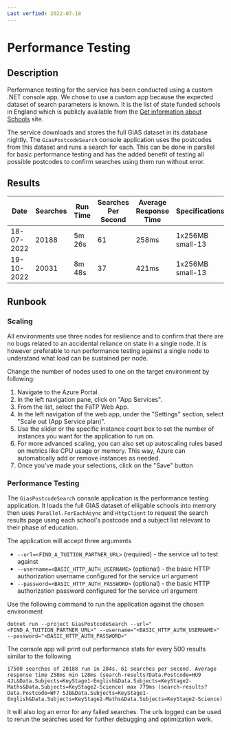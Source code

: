 ```yaml
---
Last verfied: 2022-07-18
---
```


# Performance Testing

## Description

Performance testing for the service has been conducted using a custom .NET console app. We chose to use a custom app because the expected dataset of search parameters is known. It is the list of state funded schools in England which is publicly available from the [Get information about Schools](https://get-information-schools.service.gov.uk/) site.

The service downloads and stores the full GIAS dataset in its database nightly. The `GiasPostcodeSearch` console application uses the postcodes from this dataset and runs a search for each. This can be done in parallel for basic performance testing and has the added benefit of testing all possible postcodes to confirm searches using them run without error.

## Results

Date       | Searches | Run Time | Searches Per Second | Average Response Time | Specifications   |
---------- | -------- |----------|---------------------|-----------------------|------------------|
18-07-2022 | 20188    | 5m 26s   | 61                  | 258ms                 | 1x256MB small-13 |
19-10-2022 | 20031    | 8m 48s   | 37                  | 421ms                 | 1x256MB small-13 |

## Runbook

### Scaling

All environments use three nodes for resilience and to confirm that there are no bugs related to an accidental reliance on state in a single node. It is however preferable to run performance testing against a single node to understand what load can be sustained per node.

Change the number of nodes used to one on the target environment by following:

1) Navigate to the Azure Portal.
2) In the left navigation pane, click on "App Services".
3) From the list, select the FaTP Web App.
4) In the left navigation of the web app, under the "Settings" section, select "Scale out (App Service plan)".
5) Use the slider or the specific instance count box to set the number of instances you want for the application to run on.
6) For more advanced scaling, you can also set up autoscaling rules based on metrics like CPU usage or memory. This way, Azure can automatically add or remove instances as needed.
7) Once you've made your selections, click on the "Save" button

### Performance Testing

The `GiasPostcodeSearch` console application is the performance testing application. It loads the full GIAS dataset of elligable schools into memory then uses `Parallel.ForEachAsync` and `HttpClient` to request the search results page using each school's postcode and a subject list relevant to their phase of education.

The application will accept three arguments

* `--url=<FIND_A_TUITION_PARTNER_URL>` (required) - the service url to test against
* `--username=<BASIC_HTTP_AUTH_USERNAME>` (optional) - the basic HTTP authorization username configured for the service url argument
* `--password=<BASIC_HTTP_AUTH_PASSWORD>` (optional) - the basic HTTP authorization password configured for the service url argument

Use the following command to run the application against the chosen environment

```
dotnet run --project GiasPostcodeSearch --url="<FIND_A_TUITION_PARTNER_URL>" --username="<BASIC_HTTP_AUTH_USERNAME>" --password="<BASIC_HTTP_AUTH_PASSWORD>"
```

The console app will print out performance stats for every 500 results similar to the following

```
17500 searches of 20188 run in 284s. 61 searches per second. Average response time 258ms min 128ms (search-results?Data.Postcode=HU9 4JL&Data.Subjects=KeyStage1-English&Data.Subjects=KeyStage2-Maths&Data.Subjects=KeyStage2-Science) max 779ms (search-results?Data.Postcode=WF7 5JB&Data.Subjects=KeyStage1-English&Data.Subjects=KeyStage2-Maths&Data.Subjects=KeyStage2-Science)
```

It will also log an error for any failed searches. The urls logged can be used to rerun the searches used for further debugging and optimization work.